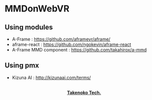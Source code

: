 # MMDonWebVR

## Using modules
- A-Frame : https://github.com/aframevr/aframe/
- aframe-react : https://github.com/ngokevin/aframe-react
- A-Frame MMD component : https://github.com/takahirox/a-mmd

## Using pmx
- Kizuna AI : http://kizunaai.com/terms/


<p align="center">
  <br>
  <a href=""><strong>Takenoko Tech.</strong></a>
</p>